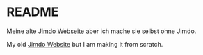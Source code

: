 # README

Meine alte [Jimdo Webseite](https://pokeswag.jimdofree.com) aber ich mache sie selbst ohne Jimdo.

My old [Jimdo Website](https://pokeswag.jimdofree.com) but I am making it from scratch.
